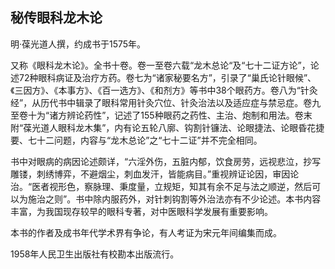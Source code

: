 ## 秘传眼科龙木论

明·葆光道人撰，约成书于1575年。

又称《眼科龙木论》。全书十卷。卷一至卷六载“龙木总论“及“七十二证方论”，论述72种眼科病证及治疗方药。卷七为“诸家秘要名方”，引录了“巢氏论针眼候”、《三因方》、《本事方》、《百一选方》、《和剂方》等书中38个眼药方。卷八为“针灸经”，从历代书中辑录了眼科常用针灸穴位、针灸治法以及适应症与禁忌症。卷九至卷十为“诸方辨论药性”，记述了155种眼药之药性、主治、炮制和用法。卷末附“葆光道人眼科龙木集”，内有论五轮八廓、钩割针镰法、论眼捷法、论眼昏花捷要、七十二问题，内容与“龙木总论”之“七十二证”并不完全相同。

书中对眼病的病因论述颇详，“六淫外伤，五脏内郁，饮食房劳，远视悲泣，抄写雕镂，刺绣博弈，不避烟尘，刺血发汗，皆能病目。”重视辨证论因，审因论治。“医者视形色，察脉理、秉度量，立规矩，知其有余不足与法之顺逆，然后可以为施治之则”。书中除内服药外，对针刺钩割等外治法亦有不少论述。本书内容丰富，为我国现存较早的眼科专著，对中医眼科学发展有重要影响。

本书的作者及成书年代学术界有争论，有人考证为宋元年间编集而成。

1958年人民卫生出版社有校勘本出版流行。
